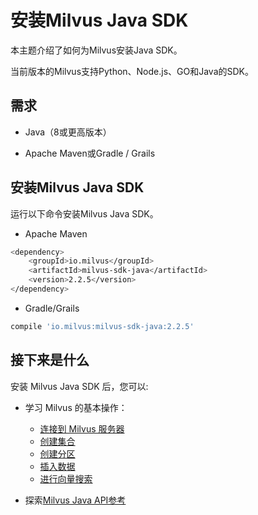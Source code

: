 安装Milvus Java SDK
=================

本主题介绍了如何为Milvus安装Java SDK。

当前版本的Milvus支持Python、Node.js、GO和Java的SDK。

需求
--

* Java（8或更高版本）

* Apache Maven或Gradle / Grails

安装Milvus Java SDK
-----------------

运行以下命令安装Milvus Java SDK。

* Apache Maven

```bash
<dependency>
    <groupId>io.milvus</groupId>
    <artifactId>milvus-sdk-java</artifactId>
    <version>2.2.5</version>
</dependency>

```

* Gradle/Grails

```bash
compile 'io.milvus:milvus-sdk-java:2.2.5'

```

接下来是什么
------

安装 Milvus Java SDK 后，您可以:

* 学习 Milvus 的基本操作：

	+ [连接到 Milvus 服务器](manage_connection.md)
	+ [创建集合](create_collection.md)
	+ [创建分区](create_partition.md)
	+ [插入数据](insert_data.md)
	+ [进行向量搜索](search.md)

* 探索[Milvus Java API参考](/api-reference/java/v2.2.5/About.md)
